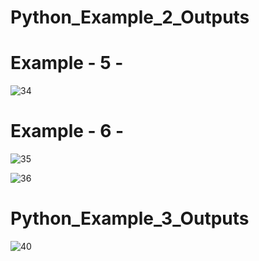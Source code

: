 # Python_Example_2_Outputs

# Example - 5  -

![34](https://user-images.githubusercontent.com/52778108/62619521-a97a4c80-b91f-11e9-91e7-74b7ad0aa153.png)

# Example - 6  -

![35](https://user-images.githubusercontent.com/52778108/62619589-cc0c6580-b91f-11e9-9f7f-e555da1bc0a8.png)


![36](https://user-images.githubusercontent.com/52778108/62619621-e21a2600-b91f-11e9-90bd-61ad2d2061ac.png)




# Python_Example_3_Outputs

![40](https://user-images.githubusercontent.com/52778108/62766263-b53e4e00-ba9a-11e9-9e37-f52cdeb15bf4.png)

